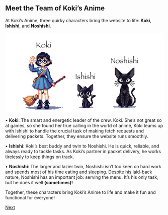 ## **Meet the Team of Koki’s Anime**
At Koki’s Anime, three quirky characters bring the website to life: **Koki**, **Ishishi**, and **Noshishi**.

![Meet the team](https://github.com/Cornerstone-CICCC/web-2-midterm-project-iki789/blob/dev/public/cover.jpg?raw=true)


•  **Koki**: The smart and energetic leader of the crew. Koki. She’s not great so at games, so she found her true calling in the world of anime, Koki teams up with Ishishi to handle the crucial task of making fetch requests and delivering packets. Together, they ensure the website runs smoothly.

•  **Ishishi**: Koki’s best buddy and twin to Noshishi. He is quick, reliable, and always ready to tackle tasks. As Koki’s partner in packet delivery, he works tirelessly to keep things on track.

•  **Noshishi**: The larger and lazier twin, Noshishi isn’t too keen on hard work and spends most of his time eating and sleeping. Despite his laid-back nature, Noshishi has an important job: serving the menu. It’s his only task, but he does it well **(sometimes)!**

Together, these characters bring Koki’s Anime to life and make it fun and functional for everyone!

[Next](README_EXPLORE.md)